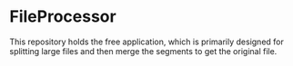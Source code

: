 # FileProcessor
This repository holds the free application, which is primarily designed for splitting large files and then merge the segments to get the original file. 
